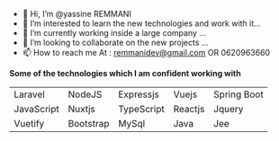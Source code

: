 - 👋 Hi, I’m @yassine REMMANI
- 👀 I’m interested to learn the new technologies and work with it...
- 🌱 I’m currently working inside a large company ...
- 💞️ I’m looking to collaborate on the new projects ...
- 📫 How to reach me At : remmanidev@gmail.com OR 0620963660

<p>
    <strong>
        Some of the technologies which I am confident working with
    </strong>
</p>

<table>
<thead>
</thead>
<tbody>
<tr>
<td>Laravel</td>
<td>NodeJS</td>
<td>Expressjs</td>
<td>Vuejs</td>
<td>Spring Boot</td>
</tr>
<tr>
<td>JavaScript</td>
<td>Nuxtjs</td>
<td>TypeScript</td>
<td>Reactjs</td>
<td>Jquery</td>
</tr>
<tr>
<td>Vuetify</td>
<td>Bootstrap</td>
<td>MySql</td>
<td>Java</td>
<td>Jee</td>
</tr>
</tbody>
</table>


<!---
yassine-RM/yassine-RM is a ✨ special ✨ repository because its `README.md` (this file) appears on your GitHub profile.
You can click the Preview link to take a look at your changes.
--->

